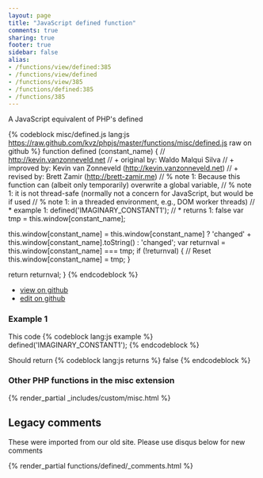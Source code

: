 ```yaml
---
layout: page
title: "JavaScript defined function"
comments: true
sharing: true
footer: true
sidebar: false
alias:
- /functions/view/defined:385
- /functions/view/defined
- /functions/view/385
- /functions/defined:385
- /functions/385
---
```

<!-- Generated by Rakefile:build -->
A JavaScript equivalent of PHP's defined

{% codeblock misc/defined.js lang:js https://raw.github.com/kvz/phpjs/master/functions/misc/defined.js raw on github %}
function defined (constant_name) {
  // http://kevin.vanzonneveld.net
  // +   original by: Waldo Malqui Silva
  // +   improved by: Kevin van Zonneveld (http://kevin.vanzonneveld.net)
  // +    revised by: Brett Zamir (http://brett-zamir.me)
  // %          note 1: Because this function can (albeit only temporarily) overwrite a global variable,
  // %          note 1: it is not thread-safe (normally not a concern for JavaScript, but would be if used
  // %          note 1: in a threaded environment, e.g., DOM worker threads)
  // *     example 1: defined('IMAGINARY_CONSTANT1');
  // *     returns 1: false
  var tmp = this.window[constant_name];

  this.window[constant_name] = this.window[constant_name] ? 'changed' + this.window[constant_name].toString() : 'changed';
  var returnval = this.window[constant_name] === tmp;
  if (!returnval) { // Reset
    this.window[constant_name] = tmp;
  }

  return returnval;
}
{% endcodeblock %}

 - [view on github](https://github.com/kvz/phpjs/blob/master/functions/misc/defined.js)
 - [edit on github](https://github.com/kvz/phpjs/edit/master/functions/misc/defined.js)

### Example 1
This code
{% codeblock lang:js example %}
defined('IMAGINARY_CONSTANT1');
{% endcodeblock %}

Should return
{% codeblock lang:js returns %}
false
{% endcodeblock %}


### Other PHP functions in the misc extension
{% render_partial _includes/custom/misc.html %}
## Legacy comments
These were imported from our old site. Please use disqus below for new comments
<div style="overflow-y: scroll; max-height: 500px;">
{% render_partial functions/defined/_comments.html %}
</div>
